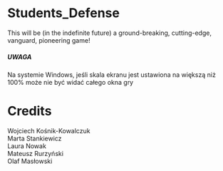 # Students_Defense
This will be (in the indefinite future) a ground-breaking, cutting-edge, vanguard, pioneering game!

##### UWAGA
Na systemie Windows, jeśli skala ekranu jest ustawiona na większą niż 100% może nie być widać całego okna gry

# Credits

Wojciech Kośnik-Kowalczuk\
Marta Stankiewicz\
Laura Nowak\
Mateusz Rurzyński\
Olaf Masłowski
